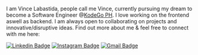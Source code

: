 I am Vince Labastida, people call me Vince, currently pursuing my dream to become a Software Engineer @[KodeGo PH](https://kodego.ph/). I love working on the frontend aswell as backend. I am always open to collaborating on projects and innovative/disruptive ideas. Find out more about me & feel free to connect with me here:

[![Linkedin Badge](https://img.shields.io/badge/-VinceAndreiLabastida-blue?style=flat-square&logo=Linkedin&logoColor=white&link=https://www.linkedin.com/in/vince-andrei-labastida-135685213/)](https://www.linkedin.com/in/vince-andrei-labastida-135685213/)
[![Instagram Badge](https://img.shields.io/badge/-@iamthevincicode-dd2a7b?style=flat-square&logo=instagram&logoColor=white&link=https://www.instagram.com/iamthevincicode/)](https://www.instagram.com/iamthevincicode/)
[![Gmail Badge](https://img.shields.io/badge/-iamthevincicode@gmail.com-ea4335?style=flat-square&logo=Gmail&logoColor=white&link=mailto:kanna6501@gmail.com)](mailto:kanna6501@gmail.com)
